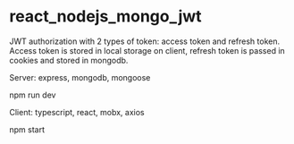 # react_nodejs_mongo_jwt

JWT authorization with 2 types of token: access token and refresh token.
Access token is stored in local storage on client, refresh token is passed in cookies and stored in mongodb.



Server: express, mongodb, mongoose

npm run dev

Client: typescript, react, mobx, axios

npm start
